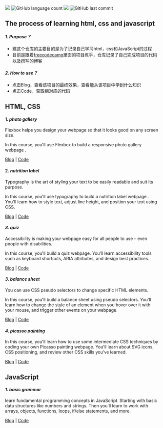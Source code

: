 

![](https://img.shields.io/github/stars/ddy-ddy/html-css-javascript?style=social)	![GitHub language count](https://img.shields.io/github/languages/count/ddy-ddy/html-css-javascript)	![](https://img.shields.io/github/followers/ddy-ddy?style=social)	![GitHub last commit](https://img.shields.io/github/last-commit/ddy-ddy/html-css-javascript)

## The process of learning html, css and javascript

#### *1. Purpose？*

- 建这个仓库的主要目的是为了记录自己学习html，css和JavaScript的过程
- 目前是跟着[freecodecamp](https://www.freecodecamp.org/)里面的项目练手，仓库记录了自己完成项目的代码以及撰写的博客

#### *2. How to use？*

- 点击Blog，查看该项目的最终效果，查看能从该项目中学到什么知识
- 点击Code，获取相对应的代码



## HTML, CSS

#### 1. *photo gallery*

Flexbox helps you design your webpage so that it looks good on any screen size.

In this course, you'll use Flexbox to build a responsive photo gallery webpage .

[Blog](https://www.ddy-ddy.com/Blog/blog-35?14)	|	[Code](https://github.com/ddy-ddy/html-css-javascript/tree/master/html_css/photo_gallery)

#### 2. *nutrition label*

Typography is the art of styling your text to be easily readable and suit its purpose.

In this course, you'll use typography to build a nutrition label webpage . You'll learn how to style text, adjust line height, and position your text using CSS.

[Blog](https://www.ddy-ddy.com/Blog/blog-36?14)	|	[Code](https://github.com/ddy-ddy/html-css-javascript/tree/master/html_css/nutrition_label)

#### *3. quiz*

Accessibility is making your webpage easy for all people to use – even people with disabilities.

In this course, you'll build a quiz webpage. You'll learn accessibility tools such as keyboard shortcuts, ARIA attributes, and design best practices.

[Blog](https://www.ddy-ddy.com/Blog/blog-39) | [Code](https://github.com/ddy-ddy/html-css-javascript/tree/master/html_css/quiz)

#### *3. balance sheet*

You can use CSS pseudo selectors to change specific HTML elements.

In this course, you'll build a balance sheet using pseudo selectors. You'll learn how to change the style of an element when you hover over it with your mouse, and trigger other events on your webpage.

[Blog](https://www.ddy-ddy.com/Blog/blog-42) | [Code](https://github.com/ddy-ddy/html-css-javascript/tree/master/html_css/balance_sheet)

#### *4. picasso painting*

In this course, you'll learn how to use some intermediate CSS techniques by coding your own Picasso painting webpage. You'll learn about SVG icons, CSS positioning, and review other CSS skills you've learned.

[Blog](https://www.ddy-ddy.com/Blog/blog-44) | [Code](https://github.com/ddy-ddy/html-css-javascript/tree/master/html_css/picasso_painting)



## JavaScript

#### *1. basic grammar*

learn fundamental programming concepts in JavaScript. Starting with basic data structures like numbers and strings. Then you'll learn to work with arrays, objects, functions, loops, if/else statements, and more.

[Blog](https://www.ddy-ddy.com/Blog/blog-43) | [Code](https://github.com/ddy-ddy/html-css-javascript/tree/master/js)



#### 
